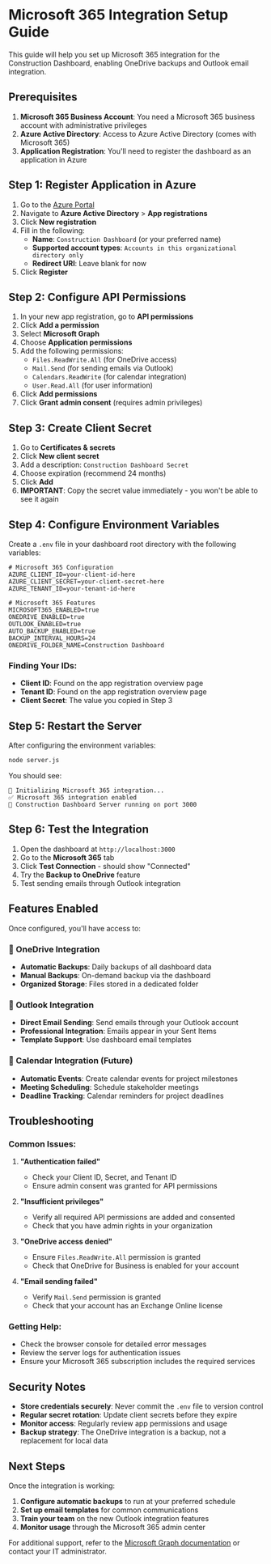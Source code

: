 # Microsoft 365 Integration Setup Guide

This guide will help you set up Microsoft 365 integration for the Construction Dashboard, enabling OneDrive backups and Outlook email integration.

## Prerequisites

1. **Microsoft 365 Business Account**: You need a Microsoft 365 business account with administrative privileges
2. **Azure Active Directory**: Access to Azure Active Directory (comes with Microsoft 365)
3. **Application Registration**: You'll need to register the dashboard as an application in Azure

## Step 1: Register Application in Azure

1. Go to the [Azure Portal](https://portal.azure.com)
2. Navigate to **Azure Active Directory** > **App registrations**
3. Click **New registration**
4. Fill in the following:
   - **Name**: `Construction Dashboard` (or your preferred name)
   - **Supported account types**: `Accounts in this organizational directory only`
   - **Redirect URI**: Leave blank for now
5. Click **Register**

## Step 2: Configure API Permissions

1. In your new app registration, go to **API permissions**
2. Click **Add a permission**
3. Select **Microsoft Graph**
4. Choose **Application permissions**
5. Add the following permissions:
   - `Files.ReadWrite.All` (for OneDrive access)
   - `Mail.Send` (for sending emails via Outlook)
   - `Calendars.ReadWrite` (for calendar integration)
   - `User.Read.All` (for user information)
6. Click **Add permissions**
7. Click **Grant admin consent** (requires admin privileges)

## Step 3: Create Client Secret

1. Go to **Certificates & secrets**
2. Click **New client secret**
3. Add a description: `Construction Dashboard Secret`
4. Choose expiration (recommend 24 months)
5. Click **Add**
6. **IMPORTANT**: Copy the secret value immediately - you won't be able to see it again

## Step 4: Configure Environment Variables

Create a `.env` file in your dashboard root directory with the following variables:

```env
# Microsoft 365 Configuration
AZURE_CLIENT_ID=your-client-id-here
AZURE_CLIENT_SECRET=your-client-secret-here
AZURE_TENANT_ID=your-tenant-id-here

# Microsoft 365 Features
MICROSOFT365_ENABLED=true
ONEDRIVE_ENABLED=true
OUTLOOK_ENABLED=true
AUTO_BACKUP_ENABLED=true
BACKUP_INTERVAL_HOURS=24
ONEDRIVE_FOLDER_NAME=Construction Dashboard
```

### Finding Your IDs:

- **Client ID**: Found on the app registration overview page
- **Tenant ID**: Found on the app registration overview page
- **Client Secret**: The value you copied in Step 3

## Step 5: Restart the Server

After configuring the environment variables:

```bash
node server.js
```

You should see:
```
🔧 Initializing Microsoft 365 integration...
✅ Microsoft 365 integration enabled
🚀 Construction Dashboard Server running on port 3000
```

## Step 6: Test the Integration

1. Open the dashboard at `http://localhost:3000`
2. Go to the **Microsoft 365** tab
3. Click **Test Connection** - should show "Connected"
4. Try the **Backup to OneDrive** feature
5. Test sending emails through Outlook integration

## Features Enabled

Once configured, you'll have access to:

### 📁 OneDrive Integration
- **Automatic Backups**: Daily backups of all dashboard data
- **Manual Backups**: On-demand backup via the dashboard
- **Organized Storage**: Files stored in a dedicated folder

### 📧 Outlook Integration
- **Direct Email Sending**: Send emails through your Outlook account
- **Professional Integration**: Emails appear in your Sent Items
- **Template Support**: Use dashboard email templates

### 📅 Calendar Integration (Future)
- **Automatic Events**: Create calendar events for project milestones
- **Meeting Scheduling**: Schedule stakeholder meetings
- **Deadline Tracking**: Calendar reminders for project deadlines

## Troubleshooting

### Common Issues:

1. **"Authentication failed"**
   - Check your Client ID, Secret, and Tenant ID
   - Ensure admin consent was granted for API permissions

2. **"Insufficient privileges"**
   - Verify all required API permissions are added and consented
   - Check that you have admin rights in your organization

3. **"OneDrive access denied"**
   - Ensure `Files.ReadWrite.All` permission is granted
   - Check that OneDrive for Business is enabled for your account

4. **"Email sending failed"**
   - Verify `Mail.Send` permission is granted
   - Check that your account has an Exchange Online license

### Getting Help:

- Check the browser console for detailed error messages
- Review the server logs for authentication issues
- Ensure your Microsoft 365 subscription includes the required services

## Security Notes

- **Store credentials securely**: Never commit the `.env` file to version control
- **Regular secret rotation**: Update client secrets before they expire
- **Monitor access**: Regularly review app permissions and usage
- **Backup strategy**: The OneDrive integration is a backup, not a replacement for local data

## Next Steps

Once the integration is working:

1. **Configure automatic backups** to run at your preferred schedule
2. **Set up email templates** for common communications
3. **Train your team** on the new Outlook integration features
4. **Monitor usage** through the Microsoft 365 admin center

For additional support, refer to the [Microsoft Graph documentation](https://docs.microsoft.com/en-us/graph/) or contact your IT administrator.
